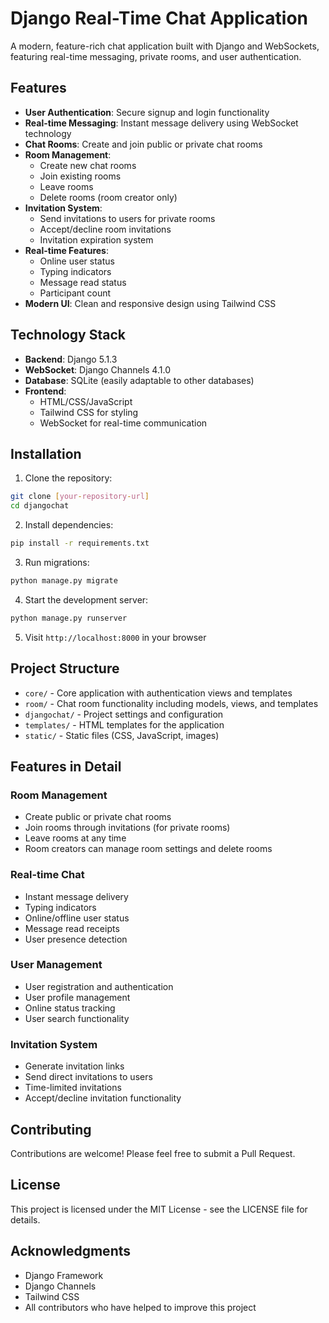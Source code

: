 # Django Real-Time Chat Application

A modern, feature-rich chat application built with Django and WebSockets, featuring real-time messaging, private rooms, and user authentication.

## Features

- **User Authentication**: Secure signup and login functionality
- **Real-time Messaging**: Instant message delivery using WebSocket technology
- **Chat Rooms**: Create and join public or private chat rooms
- **Room Management**: 
  - Create new chat rooms
  - Join existing rooms
  - Leave rooms
  - Delete rooms (room creator only)
- **Invitation System**:
  - Send invitations to users for private rooms
  - Accept/decline room invitations
  - Invitation expiration system
- **Real-time Features**:
  - Online user status
  - Typing indicators
  - Message read status
  - Participant count
- **Modern UI**: Clean and responsive design using Tailwind CSS

## Technology Stack

- **Backend**: Django 5.1.3
- **WebSocket**: Django Channels 4.1.0
- **Database**: SQLite (easily adaptable to other databases)
- **Frontend**: 
  - HTML/CSS/JavaScript
  - Tailwind CSS for styling
  - WebSocket for real-time communication

## Installation

1. Clone the repository:
```bash
git clone [your-repository-url]
cd djangochat
```

2. Install dependencies:
```bash
pip install -r requirements.txt
```

3. Run migrations:
```bash
python manage.py migrate
```

4. Start the development server:
```bash
python manage.py runserver
```

5. Visit `http://localhost:8000` in your browser

## Project Structure

- `core/` - Core application with authentication views and templates
- `room/` - Chat room functionality including models, views, and templates
- `djangochat/` - Project settings and configuration
- `templates/` - HTML templates for the application
- `static/` - Static files (CSS, JavaScript, images)

## Features in Detail

### Room Management
- Create public or private chat rooms
- Join rooms through invitations (for private rooms)
- Leave rooms at any time
- Room creators can manage room settings and delete rooms

### Real-time Chat
- Instant message delivery
- Typing indicators
- Online/offline user status
- Message read receipts
- User presence detection

### User Management
- User registration and authentication
- User profile management
- Online status tracking
- User search functionality

### Invitation System
- Generate invitation links
- Send direct invitations to users
- Time-limited invitations
- Accept/decline invitation functionality

## Contributing

Contributions are welcome! Please feel free to submit a Pull Request.

## License

This project is licensed under the MIT License - see the LICENSE file for details.

## Acknowledgments

- Django Framework
- Django Channels
- Tailwind CSS
- All contributors who have helped to improve this project
